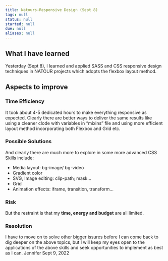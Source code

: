 ```yaml
---
title: Natours-Responsive Design (Sept 8)
tags: null
status: null
started: null
due: null
aliases: null
---
```

## What I have learned
Yesterday (Sept 8), I learned and applied SASS and CSS responsive design techniques in NATOUR projects which adopts the flexbox layout method. 
## Aspects to improve
### Time Efficiency
It took about 4-5 dedicated hours to make everything responsive as expected. Clearly there are better ways to deliver the same results like using a cleaner clode with variables in “mixins” file and using more efficient layout method incorporating both Flexbox and Grid etc. 
### Possible Solutions
And clearly there are much more to explore in some more advanced CSS Skills include: 
- Media layout: bg-image/ bg-video
- Gradient color
- SVG, Image editing: clip-path; mask…
- Grid
- Animation effects: iframe, transition, transform… 
### Risk
But the restraint is that my **time, energy and budget** are all limited. 
### Resolution
I have to move on to solve other bigger issures before I can come back to dig deeper on the above topics, but I will keep my eyes open to the applications of the above skills and seek opportunities to implement as best as I can. 
Jennifer
Sept 9, 2022 
### 
